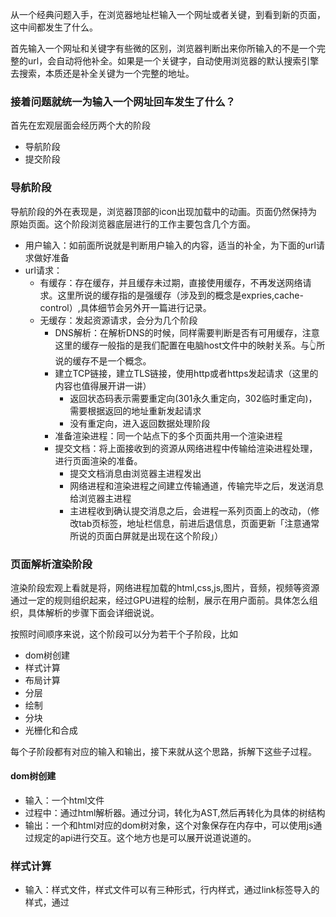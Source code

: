 从一个经典问题入手，在浏览器地址栏输入一个网址或者关键，到看到新的页面，这中间都发生了什么。

首先输入一个网址和关键字有些微的区别，浏览器判断出来你所输入的不是一个完整的url，会自动将他补全。如果是一个关键字，自动使用浏览器的默认搜索引擎去搜索，本质还是补全关键为一个完整的地址。

### 接着问题就统一为输入一个网址回车发生了什么？
首先在宏观层面会经历两个大的阶段
- 导航阶段
- 提交阶段

### 导航阶段
导航阶段的外在表现是，浏览器顶部的icon出现加载中的动画。页面仍然保持为原始页面。这个阶段浏览器底层进行的工作主要包含几个方面。

- 用户输入：如前面所说就是判断用户输入的内容，适当的补全，为下面的url请求做好准备
- url请求：
    - 有缓存：存在缓存，并且缓存未过期，直接使用缓存，不再发送网络请求。这里所说的缓存指的是强缓存（涉及到的概念是expries,cache-control）,具体细节会另外开一篇进行记录。
    - 无缓存：发起资源请求，会分为几个阶段
        - DNS解析：在解析DNS的时候，同样需要判断是否有可用缓存，注意这里的缓存一般指的是我们配置在电脑host文件中的映射关系。与👆所说的缓存不是一个概念。
        - 建立TCP链接，建立TLS链接，使用http或者https发起请求（这里的内容也值得展开讲一讲）
            - 返回状态码表示需要重定向(301永久重定向，302临时重定向)，需要根据返回的地址重新发起请求
            - 没有重定向，进入返回数据处理阶段
        - 准备渲染进程：同一个站点下的多个页面共用一个渲染进程
        - 提交文档：将上面接收到的资源从网络进程中传输给渲染进程处理，进行页面渲染的准备。
            - 提交文档消息由浏览器主进程发出
            - 网络进程和渲染进程之间建立传输通道，传输完毕之后，发送消息给浏览器主进程
            - 主进程收到确认提交消息之后，会进程一系列页面上的改动，（修改tab页标签，地址栏信息，前进后退信息，页面更新「注意通常所说的页面白屏就是出现在这个阶段」）

### 页面解析渲染阶段
渲染阶段宏观上看就是将，网络进程加载的html,css,js,图片，音频，视频等资源通过一定的规则组织起来，经过GPU进程的绘制，展示在用户面前。具体怎么组织，具体解析的步骤下面会详细说说。

按照时间顺序来说，这个阶段可以分为若干个子阶段，比如
- dom树创建
- 样式计算
- 布局计算
- 分层
- 绘制
- 分块
- 光栅化和合成

每个子阶段都有对应的输入和输出，接下来就从这个思路，拆解下这些子过程。

#### dom树创建
- 输入：一个html文件
- 过程中：通过html解析器。通过分词，转化为AST,然后再转化为具体的树结构
- 输出：一个和html对应的dom树对象，这个对象保存在内存中，可以使用js通过规定的api进行交互。这个地方也是可以展开说道说道的。

### 样式计算
- 输入：样式文件，样式文件可以有三种形式，行内样式，通过link标签导入的样式，通过<style>标签写在html head里的样式。
- 过程：
    - 将css文件或者代码进行转换，生成对应数量的stylesheet对象，该对象和dom对象一样可以通过js api进行修改。
    - 转换样式中的一些属性值，比如说百分数，一些相对单位。
    - 为dom树中的每个节点计算样式
- 输出：dom树上的节点都拥有了computedStyle属性，是对应节点对应的样式属性

### 布局计算
这个阶段主要是去确定节点的几何位置。具体如何计算，后续再深入研究
输入：一棵带有位置信息的dom树
过程：在个阶段会剔除掉一些不可见的元素，比如说设置了 display:none的元素
    - 剔除不可见元素
    - 位置计算
输出：一棵带有位置信息的dom树